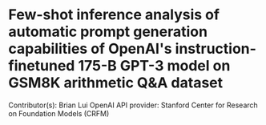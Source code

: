 # Few-shot inference analysis of automatic prompt generation capabilities of OpenAI's instruction-finetuned 175-B GPT-3 model on GSM8K arithmetic Q&A dataset

Contributor(s): Brian Lui
OpenAI API provider: Stanford Center for Research on Foundation Models (CRFM)
